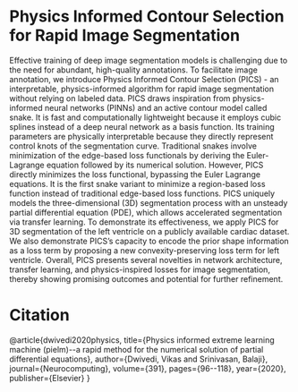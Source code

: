 # Physics Informed Contour Selection for Rapid Image Segmentation
Effective training of deep image segmentation models is challenging due to the need for abundant, high-quality annotations. To facilitate image annotation, we introduce Physics Informed Contour Selection (PICS) - an interpretable, physics-informed algorithm for rapid image segmentation without relying on labeled data. PICS draws inspiration from physics-informed neural networks (PINNs) and an active contour model called snake. It is fast and computationally lightweight because it employs cubic splines instead of a deep neural network as a basis function. Its training parameters are physically interpretable because they directly represent control knots of the segmentation curve. Traditional snakes involve minimization of the edge-based loss functionals by deriving the Euler-Lagrange equation followed by its numerical solution. However, PICS directly minimizes the loss functional, bypassing the Euler Lagrange equations. It is the first snake variant to minimize a region-based loss function instead of traditional edge-based loss functions. PICS uniquely models the three-dimensional (3D) segmentation process with an unsteady partial differential equation (PDE), which allows accelerated segmentation via transfer learning. To demonstrate its effectiveness, we apply PICS for 3D segmentation of the left ventricle on a publicly available cardiac dataset. We also demonstrate PICS’s capacity to encode the prior shape information as a loss term by proposing a new convexity-preserving loss term for left ventricle. Overall, PICS presents several novelties in network architecture, transfer learning, and physics-inspired losses for image segmentation, thereby showing promising outcomes and potential for further refinement.
# Citation
@article{dwivedi2020physics,
  title={Physics informed extreme learning machine (pielm)--a rapid method for the numerical solution of partial differential equations},
  author={Dwivedi, Vikas and Srinivasan, Balaji},
  journal={Neurocomputing},
  volume={391},
  pages={96--118},
  year={2020},
  publisher={Elsevier}
}
